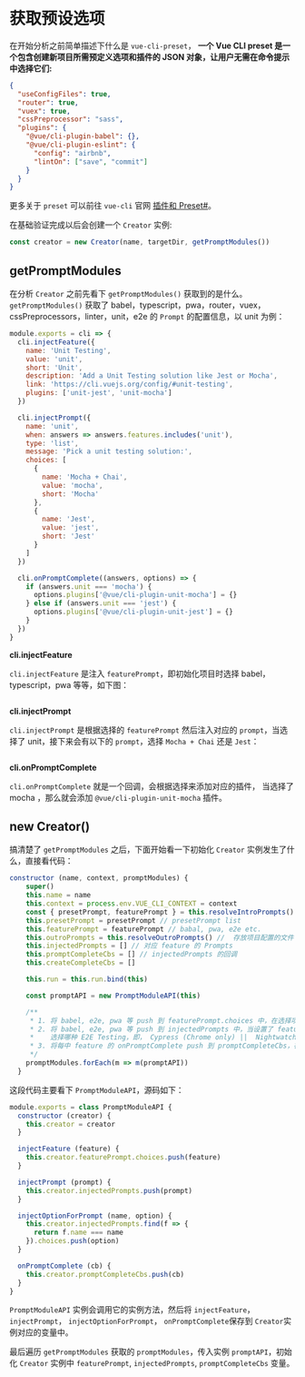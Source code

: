 # 获取预设选项

在开始分析之前简单描述下什么是 `vue-cli-preset`，
**一个 Vue CLI preset 是一个包含创建新项目所需预定义选项和插件的 JSON 对象，让用户无需在命令提示中选择它们:**
```json
{
  "useConfigFiles": true,
  "router": true,
  "vuex": true,
  "cssPreprocessor": "sass",
  "plugins": {
    "@vue/cli-plugin-babel": {},
    "@vue/cli-plugin-eslint": {
      "config": "airbnb",
      "lintOn": ["save", "commit"]
    }
  }
}
```
更多关于 `preset` 可以前往 `vue-cli` 官网 [插件和 Preset#](https://cli.vuejs.org/zh/guide/plugins-and-presets.html#插件)。

在基础验证完成以后会创建一个 `Creator` 实例:
```js
const creator = new Creator(name, targetDir, getPromptModules())
```

## getPromptModules

在分析 `Creator` 之前先看下 `getPromptModules()` 获取到的是什么。`getPromptModules()` 获取了 babel，typescript，pwa，router，vuex，
cssPreprocessors，linter，unit，e2e 的 `Prompt` 的配置信息，以 unit 为例：
```js
module.exports = cli => {
  cli.injectFeature({
    name: 'Unit Testing',
    value: 'unit',
    short: 'Unit',
    description: 'Add a Unit Testing solution like Jest or Mocha',
    link: 'https://cli.vuejs.org/config/#unit-testing',
    plugins: ['unit-jest', 'unit-mocha']
  })

  cli.injectPrompt({
    name: 'unit',
    when: answers => answers.features.includes('unit'),
    type: 'list',
    message: 'Pick a unit testing solution:',
    choices: [
      {
        name: 'Mocha + Chai',
        value: 'mocha',
        short: 'Mocha'
      },
      {
        name: 'Jest',
        value: 'jest',
        short: 'Jest'
      }
    ]
  })

  cli.onPromptComplete((answers, options) => {
    if (answers.unit === 'mocha') {
      options.plugins['@vue/cli-plugin-unit-mocha'] = {}
    } else if (answers.unit === 'jest') {
      options.plugins['@vue/cli-plugin-unit-jest'] = {}
    }
  })
}
```

**cli.injectFeature**

`cli.injectFeature` 是注入 `featurePrompt`，即初始化项目时选择 babel，typescript，pwa 等等，如下图：

<img :src="$withBase('/assets/create-img01.png')">

**cli.injectPrompt**

`cli.injectPrompt` 是根据选择的 `featurePrompt` 然后注入对应的 `prompt`，当选择了 unit，接下来会有以下的 `prompt`，选择 `Mocha + Chai` 还是 `Jest`：

<img :src="$withBase('/assets/create-img02.png')">

**cli.onPromptComplete**

`cli.onPromptComplete` 就是一个回调，会根据选择来添加对应的插件， 当选择了 mocha ，那么就会添加 `@vue/cli-plugin-unit-mocha` 插件。


## new Creator()

搞清楚了 `getPromptModules` 之后，下面开始看一下初始化 `Creator` 实例发生了什么，直接看代码：
```js
constructor (name, context, promptModules) {
    super()
    this.name = name
    this.context = process.env.VUE_CLI_CONTEXT = context
    const { presetPrompt, featurePrompt } = this.resolveIntroPrompts() // 获取了 presetPrompt list，在初始化项目的时候提供选择
    this.presetPrompt = presetPrompt // presetPrompt list
    this.featurePrompt = featurePrompt // babal, pwa, e2e etc.
    this.outroPrompts = this.resolveOutroPrompts() //  存放项目配置的文件（package.json || congfig.js） 以及是否将 presetPrompts 存放起来
    this.injectedPrompts = [] // 对应 feature 的 Prompts
    this.promptCompleteCbs = [] // injectedPrompts 的回调
    this.createCompleteCbs = []

    this.run = this.run.bind(this)

    const promptAPI = new PromptModuleAPI(this)

    /**
     * 1. 将 babel, e2e, pwa 等 push 到 featurePrompt.choices 中，在选择项目需要配置哪些时显示出来 （checkbox）；
     * 2. 将 babel, e2e, pwa 等 push 到 injectedPrompts 中，当设置了 feature 会对应通过 Prompts 来进一步选择哪种模式，比如当选择了 E2E Testing ，然后会再次让你
     *    选择哪种 E2E Testing，即， Cypress (Chrome only) ||  Nightwatch (Selenium-based)；
     * 3. 将每中 feature 的 onPromptComplete push 到 promptCompleteCbs，在后面会根据选择的配置来安装对应的 plugin。
     */
    promptModules.forEach(m => m(promptAPI))
  }
```
这段代码主要看下 `PromptModuleAPI`，源码如下：

```js
module.exports = class PromptModuleAPI {
  constructor (creator) {
    this.creator = creator
  }

  injectFeature (feature) {
    this.creator.featurePrompt.choices.push(feature)
  }

  injectPrompt (prompt) {
    this.creator.injectedPrompts.push(prompt)
  }

  injectOptionForPrompt (name, option) {
    this.creator.injectedPrompts.find(f => {
      return f.name === name
    }).choices.push(option)
  }

  onPromptComplete (cb) {
    this.creator.promptCompleteCbs.push(cb)
  }
}
```

`PromptModuleAPI` 实例会调用它的实例方法，然后将 `injectFeature`， `injectPrompt`， `injectOptionForPrompt`， `onPromptComplete`保存到 
`Creator`实例对应的变量中。

最后遍历 `getPromptModules` 获取的 `promptModules`，传入实例 `promptAPI`，初始化 `Creator` 实例中 `featurePrompt`, `injectedPrompts`, 
`promptCompleteCbs` 变量。
